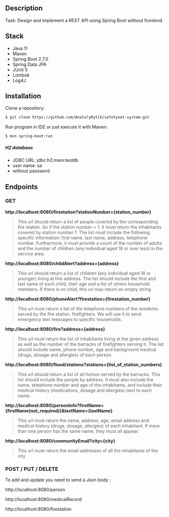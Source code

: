 Description
------------
Task: Design and implement a REST API using Spring Boot without frontend.

Stack
------------

* Java 11
* Maven
* Spring Boot 2.7.0
* Spring Data JPA
* JUnit 5
* Lombok
* Log4J

Installation
------------
Clone a repository:

```sh
$ git clone https://github.com/AnatolyRytik/safetynet-system.git
```

Run program in IDE or just execute it with Maven:

```sh
$ mvn spring-boot:run
```

##### H2 database

* JDBC URL: jdbc:h2:mem:testdb
* user name: sa
* without password

## Endpoints

### GET

**http://localhost:8080/firestation?stationNumber={station_number}**

> This url should return a list of people covered by the corresponding fire station.
> So if the station number = 1, it must return the inhabitants covered by station number 1. The list
> must include the following specific information: first name, last name, address, telephone number. Furthermore,
> it must provide a count of the number of adults and the number of children (any individual aged 18 or over
> less) in the service area.

**http://localhost:8080/childAlert?address={address}**

> This url should return a list of children (any individual aged 18 or younger) living at this address.
> The list should include the first and last name of each child, their age and a list of others
> household members. If there is no child, this url may return an empty string

**http://localhost:8080/phoneAlert?firestation={firestation_number}**

> This url must return a list of the telephone numbers of the residents served by the fire station.
> firefighters. We will use it to send emergency text messages to specific households.

**http://localhost:8080/fire?address={address}**

> This url must return the list of inhabitants living at the given address as well as the number of the barracks
> of firefighters serving it. The list should include name, phone number, age and background
> medical (drugs, dosage and allergies) of each person

**http://localhost:8080/flood/stations?stations={list_of_station_numbers}**

> This url should return a list of all homes served by the barracks. This list should include the
> people by address. It must also include the name, telephone number and age of the inhabitants, and
> include their medical history (medications, dosage and allergies) next to each name.

**http://localhost:8080/personInfo?firstName={firstName(not_required)}&lastName={lastName}**

> This url must return the name, address, age, email address and medical history (drugs,
> dosage, allergies) of each inhabitant. If more than one person has the same name, they must
> all appear.

**http://localhost:8080/communityEmail?city={city}**

> This url must return the email addresses of all the inhabitants of the city

### POST / PUT / DELETE

To add and update you need to send a Json body :

http://localhost:8080/person

http://localhost:8080/medicalRecord

http://localhost:8080/firestation

